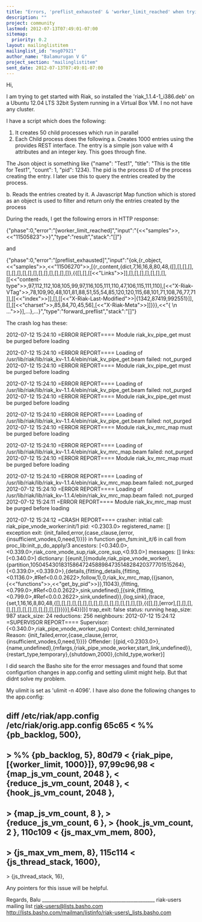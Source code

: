 ```yaml
---
title: "Errors, 'preflist_exhausted' & 'worker_limit_reached' when trying to	read data from Riak"
description: ""
project: community
lastmod: 2012-07-13T07:49:01-07:00
sitemap:
  priority: 0.2
layout: mailinglistitem
mailinglist_id: "msg07921"
author_name: "Balamurugan V G"
project_section: "mailinglistitem"
sent_date: 2012-07-13T07:49:01-07:00
---
```



Hi,

I am trying to get started with Riak, so installed the
'riak\_1.1.4-1\_i386.deb' on a Ubuntu 12.04 LTS 32bit System running in a
Virtual Box VM. I no not have any cluster.

I have a script which does the following:

1. It creates 50 child processes which run in parallel
2. Each Child process does the following
 a. Creates 1000 entries using the provides REST interface. The entry
is a simple json value with 4 attributes and an integer key. This goes
through fine.

 The Json object is something like {"name": "Test1", "title": "This
is the title for Test1", "count": 1, "pid": 1234}. The pid is the process
ID of the process creating the entry. I later use this to query the entries
created by the process.

 b. Reads the entries created by it. A Javascript Map function which is
stored as an object is used to filter and return only the entries created
by the process


During the reads, I get the following errors in HTTP response:


{"phase":0,"error":"[worker\_limit\_reached]","input":"{&lt;&lt;\"samples\"&gt;&gt;,&lt;&lt;\"11505823\"&gt;&gt;}","type":"result","stack":"[]"}

and

{"phase":0,"error":"[preflist\_exhausted]","input":"{ok,{r\_object,&lt;&lt;\"samples\"&gt;&gt;,&lt;&lt;\"11506270\"&gt;&gt;,[{r\_content,{dict,7,16,16,8,80,48,{[],[],[],[],[],[],[],[],[],[],[],[],[],[],[],[]},{{[],[],[[&lt;&lt;\"Links\"&gt;&gt;]],[],[],[],[],[],[],[],[[&lt;&lt;\"content-type\"&gt;&gt;,97,112,112,108,105,99,97,116,105,111,110,47,106,115,111,110],[&lt;&lt;\"X-Riak-VTag\"&gt;&gt;,78,109,90,48,101,81,88,51,55,54,85,120,120,115,68,101,71,108,76,77,71]],[[&lt;&lt;\"index\"&gt;&gt;]],[],[[&lt;&lt;\"X-Riak-Last-Modified\"&gt;&gt;|{1342,87419,992551}]],[],[[&lt;&lt;\"charset\"&gt;&gt;,85,84,70,45,56],[&lt;&lt;\"X-Riak-Meta\"&gt;&gt;]]}}},&lt;&lt;\"{
\\n ...\"&gt;&gt;}],...},...}","type":"forward\_preflist","stack":"[]"}

The crash log has these:

2012-07-12 15:24:10 =ERROR REPORT====
Module riak\_kv\_pipe\_get must be purged before loading

2012-07-12 15:24:10 =ERROR REPORT====
Loading of /usr/lib/riak/lib/riak\_kv-1.1.4/ebin/riak\_kv\_pipe\_get.beam
failed: not\_purged
2012-07-12 15:24:10 =ERROR REPORT====
Module riak\_kv\_pipe\_get must be purged before loading

2012-07-12 15:24:10 =ERROR REPORT====
Loading of /usr/lib/riak/lib/riak\_kv-1.1.4/ebin/riak\_kv\_pipe\_get.beam
failed: not\_purged
2012-07-12 15:24:10 =ERROR REPORT====
Module riak\_kv\_pipe\_get must be purged before loading

2012-07-12 15:24:10 =ERROR REPORT====
Loading of /usr/lib/riak/lib/riak\_kv-1.1.4/ebin/riak\_kv\_pipe\_get.beam
failed: not\_purged
2012-07-12 15:24:10 =ERROR REPORT====
Module riak\_kv\_mrc\_map must be purged before loading

2012-07-12 15:24:10 =ERROR REPORT====
Loading of /usr/lib/riak/lib/riak\_kv-1.1.4/ebin/riak\_kv\_mrc\_map.beam
failed: not\_purged
2012-07-12 15:24:10 =ERROR REPORT====
Module riak\_kv\_mrc\_map must be purged before loading

2012-07-12 15:24:10 =ERROR REPORT====
Loading of /usr/lib/riak/lib/riak\_kv-1.1.4/ebin/riak\_kv\_mrc\_map.beam
failed: not\_purged
2012-07-12 15:24:10 =ERROR REPORT====
Loading of /usr/lib/riak/lib/riak\_kv-1.1.4/ebin/riak\_kv\_mrc\_map.beam
failed: not\_purged
2012-07-12 15:24:11 =ERROR REPORT====
Module riak\_kv\_mrc\_map must be purged before loading

2012-07-12 15:24:12 =CRASH REPORT====
 crasher:
 initial call: riak\_pipe\_vnode\_worker:init/1
 pid: &lt;0.2303.0&gt;
 registered\_name: []
 exception exit:
{init\_failed,error,{case\_clause,{error,{insufficient\_vnodes,0,need,1}}}}
 in function gen\_fsm:init\_it/6
 in call from proc\_lib:init\_p\_do\_apply/3
 ancestors:
[&lt;0.340.0&gt;,&lt;0.339.0&gt;,riak\_core\_vnode\_sup,riak\_core\_sup,&lt;0.93.0&gt;]
 messages: []
 links: [&lt;0.340.0&gt;]
 dictionary:
[{eunit,[{module,riak\_pipe\_vnode\_worker},{partition,1050454301831586472458898473514828420377701515264},{&lt;0.339.0&gt;,&lt;0.339.0&gt;},{details,{fitting\_details,{fitting,&lt;0.1136.0&gt;,#Ref&lt;0.0.0.2622&gt;,follow,1},0,riak\_kv\_mrc\_map,{{jsanon,{&lt;&lt;"functions"&gt;&gt;,&lt;&lt;"get\_by\_pid"&gt;&gt;}},11043},{fitting,&lt;0.799.0&gt;,#Ref&lt;0.0.0.2622&gt;,sink,undefined},[{sink,{fitting,&lt;0.799.0&gt;,#Ref&lt;0.0.0.2622&gt;,sink,undefined}},{log,sink},{trace,{set,1,16,16,8,80,48,{[],[],[],[],[],[],[],[],[],[],[],[],[],[],[],[]},{{[],[],[error],[],[],[],[],[],[],[],[],[],[],[],[],[]}}}}],64}}]}]
 trap\_exit: false
 status: running
 heap\_size: 987
 stack\_size: 24
 reductions: 256
 neighbours:
2012-07-12 15:24:12 =SUPERVISOR REPORT====
 Supervisor: {&lt;0.340.0&gt;,riak\_pipe\_vnode\_worker\_sup}
 Context: child\_terminated
 Reason:
{init\_failed,error,{case\_clause,{error,{insufficient\_vnodes,0,need,1}}}}
 Offender:
[{pid,&lt;0.2303.0&gt;},{name,undefined},{mfargs,{riak\_pipe\_vnode\_worker,start\_link,undefined}},{restart\_type,temporary},{shutdown,2000},{child\_type,worker}]


I did search the Basho site for the error messages and found that some
configurtion changes in app.config and setting ulimit might help. But that
didnt solve my problem.

My ulimit is set as 'ulimit -n 4096'. I have also done the following
changes to the app.config:

diff /etc/riak/app.config /etc/riak/orig.app.config
65c65
&lt; %% {pb\_backlog, 500},
---
&gt; %% {pb\_backlog, 5},
80d79
&lt; {riak\_pipe, [{worker\_limit, 1000}]},
97,99c96,98
&lt; {map\_js\_vm\_count, 2048 },
&lt; {reduce\_js\_vm\_count, 2048 },
&lt; {hook\_js\_vm\_count, 2048 },
---
&gt; {map\_js\_vm\_count, 8 },
&gt; {reduce\_js\_vm\_count, 6 },
&gt; {hook\_js\_vm\_count, 2 },
110c109
&lt; {js\_max\_vm\_mem, 800},
---
&gt; {js\_max\_vm\_mem, 8},
115c114
&lt; {js\_thread\_stack, 1600},
---
&gt; {js\_thread\_stack, 16},


Any pointers for this issue will be helpful.

Regards,
Balu
\_\_\_\_\_\_\_\_\_\_\_\_\_\_\_\_\_\_\_\_\_\_\_\_\_\_\_\_\_\_\_\_\_\_\_\_\_\_\_\_\_\_\_\_\_\_\_
riak-users mailing list
riak-users@lists.basho.com
http://lists.basho.com/mailman/listinfo/riak-users\_lists.basho.com

